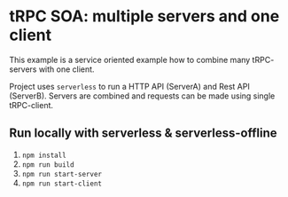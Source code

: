 # tRPC SOA: multiple servers and one client

This example is a service oriented example how to combine many tRPC- servers with one client.

Project uses `serverless` to run a HTTP API (ServerA) and Rest API (ServerB).
Servers are combined and requests can be made using single tRPC-client.

## Run locally with serverless & serverless-offline

1. `npm install`
2. `npm run build`
3. `npm run start-server`
4. `npm run start-client`
